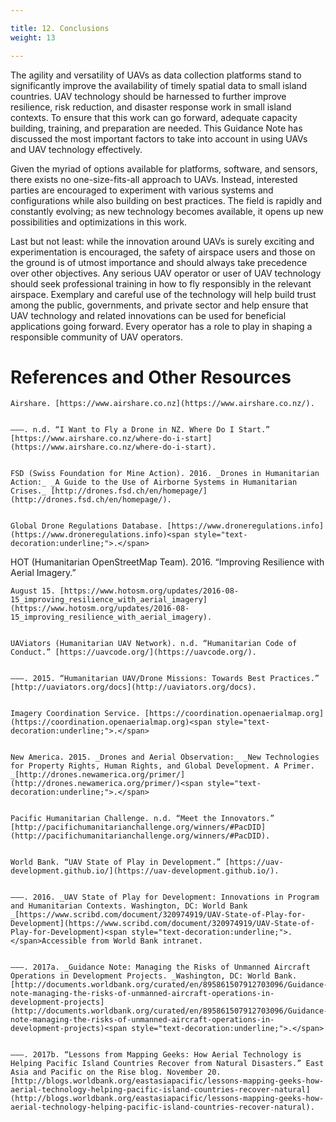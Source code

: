 ```yaml
---

title: 12. Conclusions
weight: 13

---
```


The agility and versatility of UAVs as data collection platforms stand to significantly improve the availability of timely spatial data to small island countries. UAV technology should be harnessed to further improve resilience, risk reduction, and disaster response work in small island contexts. To ensure that this work can go forward, adequate capacity building, training, and preparation are needed. This Guidance Note has discussed the most important factors to take into account in using UAVs and UAV technology effectively. 

Given the myriad of options available for platforms, software, and sensors, there exists no one-size-fits-all approach to UAVs. Instead, interested parties are encouraged to experiment with various systems and configurations while also building on best practices. The field is rapidly and constantly evolving; as new technology becomes available, it opens up new possibilities and optimizations in this work. 

Last but not least: while the innovation around UAVs is surely exciting and experimentation is encouraged, the safety of airspace users and those on the ground is of utmost importance and should always take precedence over other objectives. Any serious UAV operator or user of UAV technology should seek professional training in how to fly responsibly in the relevant airspace. Exemplary and careful use of the technology will help build trust among the public, governments, and private sector and help ensure that UAV technology and related innovations can be used for beneficial applications going forward. Every operator has a role to play in shaping a responsible community of UAV operators. 




# References and Other Resources


    Airshare. [https://www.airshare.co.nz](https://www.airshare.co.nz/).


    ———. n.d. “I Want to Fly a Drone in NZ. Where Do I Start.” [https://www.airshare.co.nz/where-do-i-start](https://www.airshare.co.nz/where-do-i-start). 


    FSD (Swiss Foundation for Mine Action). 2016. _Drones in Humanitarian Action:_ _A Guide to the Use of Airborne Systems in Humanitarian Crises._ [http://drones.fsd.ch/en/homepage/](http://drones.fsd.ch/en/homepage/).


    Global Drone Regulations Database. [https://www.droneregulations.info](https://www.droneregulations.info)<span style="text-decoration:underline;">.</span> 

HOT (Humanitarian OpenStreetMap Team). 2016. “Improving Resilience with Aerial Imagery.” 


    August 15. [https://www.hotosm.org/updates/2016-08-15_improving_resilience_with_aerial_imagery](https://www.hotosm.org/updates/2016-08-15_improving_resilience_with_aerial_imagery).


    UAViators (Humanitarian UAV Network). n.d. “Humanitarian Code of Conduct.” [https://uavcode.org/](https://uavcode.org/).


    ———. 2015. “Humanitarian UAV/Drone Missions: Towards Best Practices.” [http://uaviators.org/docs](http://uaviators.org/docs).


    Imagery Coordination Service. [https://coordination.openaerialmap.org](https://coordination.openaerialmap.org)<span style="text-decoration:underline;">.</span>


    New America. 2015. _Drones and Aerial Observation:_ _New Technologies for Property Rights, Human Rights, and Global Development. A Primer. _[http://drones.newamerica.org/primer/](http://drones.newamerica.org/primer/)<span style="text-decoration:underline;">.</span>


    Pacific Humanitarian Challenge. n.d. “Meet the Innovators.” [http://pacifichumanitarianchallenge.org/winners/#PacDID](http://pacifichumanitarianchallenge.org/winners/#PacDID).


    World Bank. “UAV State of Play in Development.” [https://uav-development.github.io/](https://uav-development.github.io/).


    ———. 2016. _UAV State of Play for Development: Innovations in Program and Humanitarian Contexts. Washington, DC: World Bank _[https://www.scribd.com/document/320974919/UAV-State-of-Play-for-Development](https://www.scribd.com/document/320974919/UAV-State-of-Play-for-Development)<span style="text-decoration:underline;">. </span>Accessible from World Bank intranet. 


    ———. 2017a. _Guidance Note: Managing the Risks of Unmanned Aircraft Operations in Development Projects. _Washington, DC: World Bank. [http://documents.worldbank.org/curated/en/895861507912703096/Guidance-note-managing-the-risks-of-unmanned-aircraft-operations-in-development-projects](http://documents.worldbank.org/curated/en/895861507912703096/Guidance-note-managing-the-risks-of-unmanned-aircraft-operations-in-development-projects)<span style="text-decoration:underline;">.</span>


    ———. 2017b. “Lessons from Mapping Geeks: How Aerial Technology is Helping Pacific Island Countries Recover from Natural Disasters.” East Asia and Pacific on the Rise blog. November 20. [http://blogs.worldbank.org/eastasiapacific/lessons-mapping-geeks-how-aerial-technology-helping-pacific-island-countries-recover-natural](http://blogs.worldbank.org/eastasiapacific/lessons-mapping-geeks-how-aerial-technology-helping-pacific-island-countries-recover-natural).